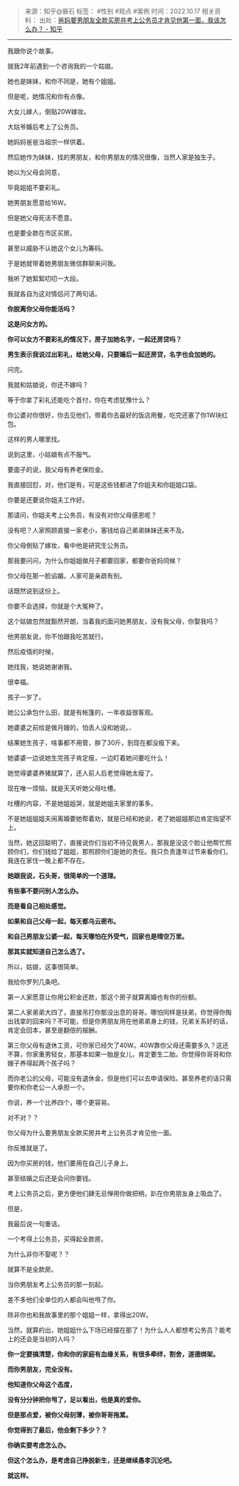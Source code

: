 > 来源：知乎@磐石
> 标签： #性别 #观点 #案例
> 时间：2022.10.17
> 相关资料：
> 出处：[爸妈要男朋友全款买房并考上公务员才肯见他第一面，我该怎么办？ - 知乎](https://www.zhihu.com/question/550231926/answer/2716480163?utm_campaign=&utm_medium=social&utm_oi=636468377439440896&utm_psn=1601750867069427712&utm_source=pro.mandu.enjoyreading&utm_id=0)
***

我跟你说个故事。

就我2年前遇到一个咨询我的一个姑娘。

她也是妹妹，和你不同是，她有个姐姐。

但是呢，她情况和你有点像。

大女儿嫁人，倒贴20W嫁妆。

大姑爷婚后考上了公务员。

她妈妈爸爸当祖宗一样供着。

然后她作为妹妹，找的男朋友，和你男朋友的情况很像，当然人家是独生子。

她以为父母会同意，

毕竟姐姐不要彩礼。

她男朋友愿意给16W。

但是她父母死活不愿意。

也是要全款在市区买房。

甚至以威胁不认她这个女儿为筹码。

于是她就带着她男朋友微信群聊来问我。

我听了她絮絮叨叨一大段。

我就各自为这对情侣问了两句话。

**你脱离你父母你能活吗？**

**这是问女方的。**

**你可以女方不要彩礼的情况下，房子加她名字，一起还房贷吗？**

**男生表示我说过出彩礼，给她父母，只要婚后一起还房贷，名字也会加她的。**

问完。

我就和姑娘说，你还不嫁吗？

等于你拿了彩礼还能吃个首付，你在考虑犹豫什么？

你公婆对你很好，你去见他们，带着你去最好的饭店用餐，吃完还塞了你1W块红包。

这样的男人哪里找。

说到这里，小姑娘有点不服气。

要面子的说，我父母有养老保险金。

我直接回怼，对，他们是有，可是这些钱都进了你姐夫和你姐姐口袋。

你要是还要说你姐夫工作好。

那请问，你姐夫考上公务员，有没有对你父母感恩呢？

没有吧？人家照顾直接一家老小，塞钱给自己弟弟妹妹还来不及。

你父母倒贴了嫁妆，看中他是研究生公务员。

那我要问问，为什么你姐姐做月子都要回家，都要你爸妈伺候？

你父母在那一脸谄媚，人家可是亲疏有别。

话既然说到这份上。

你要不会选择，你就是个大冤种了。

这个姑娘忽然就豁然开朗，当着我的面问她男朋友，没有我父母，你娶我吗？

他男朋友说，你不怕跟我吃苦就行。

然后疫情的时候，

她找我，她说她谢谢我。

很幸福。

孩子一岁了。

她公公承包什么田，就是有帐篷的，一年收益很客观。

她婆婆之前给是做月嫂的，怕丢人没和她说。、

结果她生孩子，啥事都不用管，胖了30斤，到现在都没瘦下来。

她婆婆一边说她生完孩子肯定瘦，一边盯着她问要吃什么！

她觉得婆婆养猪就算了，还人前人后老觉得她太瘦了。

现在唯一烦恼，就是天天听她父母吐槽。

吐槽的内容，不是她姐姐哭，就是她姐夫家里的事多。

不是她姐姐姐夫闹离婚要她帮着劝，就是已经和她说，老了她姐姐那边肯定指望不上。

当然，她这回聪明了，直接说你们当初不待见我男人，那我是没这个脸让他帮忙照顾你们，你们钱给了姐姐，那照顾你们是她的责任。我只负责逢年过节来看你们，我连在家住一晚上都不存在。

**她跟我说，石头哥，很简单的一个道理。**

**有些事不要问别人怎么办。**

**而是看自己相处感觉。**

**如果和自己父母一起，每天都乌云密布。**

**和自己男朋友公婆一起，每天哪怕在外受气，回家也是晴空万里。**

**那其实就知道自己怎么选了。**

所以，姑娘，这事很简单。

我给你罗列几条吧。

第一人家愿意让你用公积金还款，那这个房子就算离婚也有你的份额。

第二人家弟弟大四了，直接吊打你那没出息的哥哥。哪怕同样是扶弟，你觉得你掏出钱拿的回来吗？不可能，但是你男朋友用在他弟弟身上的钱，兄弟关系好的话，肯定会回本，甚至是翻倍的报酬。

第三你父母有退休工资，可你家已经欠了40W。40W靠你父母还需要多久？这还不算，你家重男轻女，那基本如果一胎是女儿，肯定要生二胎。你觉得你哥哥和你嫂子养得起两个孩子吗？

而你老公的父母，可能没有退休金，但是他们可以去申请保险。甚至养老的话只需要你和你老公一人承担一个。

你说，养一个比养四个，哪个更容易。

对不对？？

你父母为什么要男朋友全款买房并考上公务员才肯见他一面。

你反推就是了。

因为你买房的钱，他们要用在自己儿子身上。

甚至结婚之后还是会问你要钱。

考上公务员之后，更方便他们肆无忌惮用你做把柄，趴在你男朋友身上吸血了。

但是，

我最后说一句重话。

一个考得上公务员，买得起全款房。

为什么非你不娶呢？？

就算不是全款房。

当你男朋友考上公务员的那一刻起。

差不多他们全单位的人都会叫他甩了你。

除非你也和我故事里的那个姐姐一样，拿得出20W。

当然，就算的出，她姐姐什么下场已经摆在那了！为什么人人都想考公务员？能考上的还会是当初的人吗？

**你一定要搞清楚，你和你的家庭有血缘关系，有很多牵绊，割舍，道德绑架。**

**而你男朋友，完全没有。**

**他知道你父母这个态度，**

**没有分分钟把你甩了，足以看出，他是真的爱你。**

**但是那点爱，被你父母刻薄，被你哥哥拖累。**

**你觉得到了最后，他会剩下多少？？**

**你确实要考虑怎么办。**

**但这个怎么办，是考虑自己挣脱新生，还是继续愚孝沉沦吧。**

**就这样。**